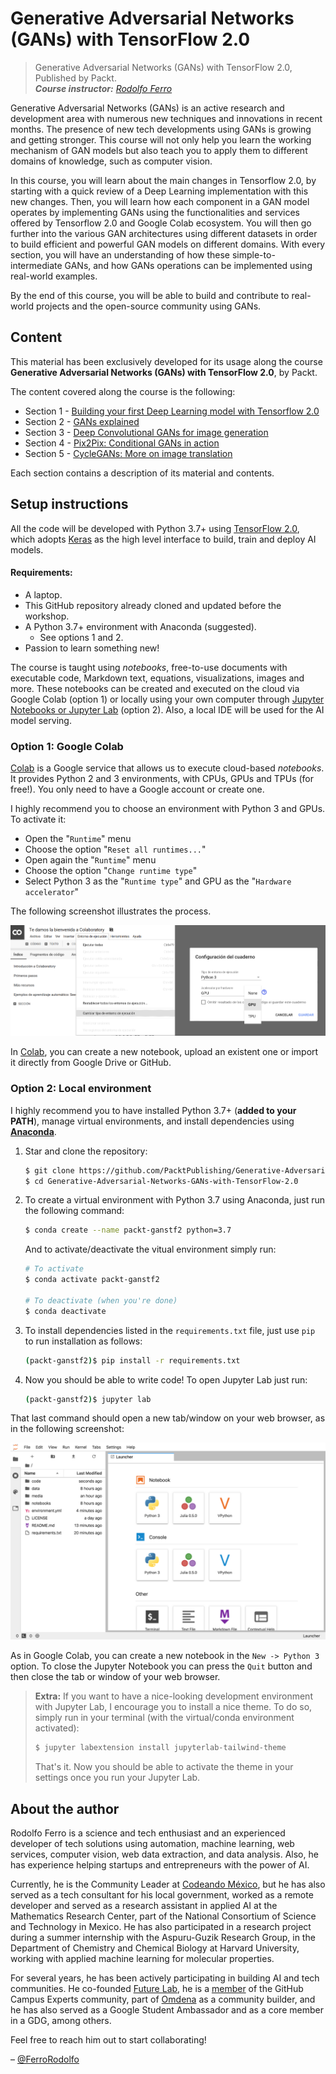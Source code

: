 # Generative Adversarial Networks (GANs) with TensorFlow 2.0

> Generative Adversarial Networks (GANs) with TensorFlow 2.0, Published by Packt. <br>
> _**Course instructor:** [Rodolfo Ferro](https://github.com/RodolfoFerro)_

Generative Adversarial Networks (GANs) is an active research and development area with numerous new techniques and innovations in recent months. The presence of new tech developments using GANs is growing and getting stronger. This course will not only help you learn the working mechanism of GAN models but also teach you to apply them to different domains of knowledge, such as computer vision.

In this course, you will learn about the main changes in Tensorflow 2.0, by starting with a quick review of a Deep Learning implementation with this new changes. Then, you will learn how each component in a GAN model operates by implementing GANs using the functionalities and services offered by Tensorflow 2.0 and Google Colab ecosystem. You will then go further into the various GAN architectures using different datasets in order to build efficient and powerful GAN models on different domains. With every section, you will have an understanding of how these simple-to-intermediate GANs, and how GANs operations can be implemented using real-world examples.

By the end of this course, you will be able to build and contribute to real-world projects and the open-source community using GANs.


## Content

This material has been exclusively developed for its usage along the course **Generative Adversarial Networks (GANs) with TensorFlow 2.0**, by Packt.

The content covered along the course is the following:
- Section 1 - [Building your first Deep Learning model with Tensorflow 2.0](https://github.com/PacktPublishing/Generative-Adversarial-Networks-GANs-with-TensorFlow-2.0/tree/master/Section%201) 
- Section 2 - [GANs explained](https://github.com/PacktPublishing/Generative-Adversarial-Networks-GANs-with-TensorFlow-2.0/tree/master/Section%202)
- Section 3 - [Deep Convolutional GANs for image generation](https://github.com/PacktPublishing/Generative-Adversarial-Networks-GANs-with-TensorFlow-2.0/tree/master/Section%203)
- Section 4 - [Pix2Pix: Conditional GANs in action](https://github.com/PacktPublishing/Generative-Adversarial-Networks-GANs-with-TensorFlow-2.0/tree/master/Section%204)
- Section 5 - [CycleGANs: More on image translation](https://github.com/PacktPublishing/Generative-Adversarial-Networks-GANs-with-TensorFlow-2.0/tree/master/Section%205)

Each section contains a description of its material and contents.


## Setup instructions

All the code will be developed with Python 3.7+ using [TensorFlow 2.0](https://www.tensorflow.org/), which adopts [Keras](https://www.tensorflow.org/versions/r2.0/api_docs/python/tf/keras) as the high level interface to build, train and deploy AI models.

#### Requirements:

* A laptop.
* This GitHub repository already cloned and updated before the workshop.
* A Python 3.7+ environment with Anaconda (suggested).
  * See options 1 and 2.
* Passion to learn something new!

The course is taught using *notebooks*, free-to-use documents with executable code, Markdown text, equations, visualizations, images and more. These notebooks can be created and executed on the cloud via Google Colab (option 1) or locally using your own computer through [Jupyter Notebooks or Jupyter Lab](https://jupyter.org/) (option 2). Also, a local IDE will be used for the AI model serving.

### Option 1: Google Colab

[Colab](https://colab.research.google.com) is a Google service that allows us to execute cloud-based *notebooks*. It provides Python 2 and 3 environments, with CPUs, GPUs and TPUs (for free!). You only need to have a Google account or create one.

I highly recommend you to choose an environment with Python 3 and GPUs. To activate it:

* Open the "`Runtime`" menu
* Choose the option "`Reset all runtimes...`"
* Open again the "`Runtime`" menu
* Choose the option "`Change runtime type`"
* Select Python 3 as the "`Runtime type`" and GPU as the "`Hardware accelerator`"

The following screenshot illustrates the process.

![Google Colab](assets/accelerator.png)

In [Colab](https://colab.research.google.com), you can create a new notebook, upload an existent one or import it directly from Google Drive or GitHub.

### Option 2: Local environment

I highly recommend you to have installed Python 3.7+ (**added to your PATH**), manage virtual environments, and install dependencies using [**Anaconda**](https://www.anaconda.com/).

1. Star and clone the repository:

   ```bash
   $ git clone https://github.com/PacktPublishing/Generative-Adversarial-Networks-GANs-with-TensorFlow-2.0.git
   $ cd Generative-Adversarial-Networks-GANs-with-TensorFlow-2.0
   ```

2. To create a virtual environment with Python 3.7 using Anaconda, just run the following command:

   ```bash
   $ conda create --name packt-ganstf2 python=3.7
   ```

   And to activate/deactivate the vitual environment simply run:

   ```bash
   # To activate
   $ conda activate packt-ganstf2

   # To deactivate (when you're done)
   $ conda deactivate
   ```

3. To install dependencies listed in the `requirements.txt` file, just use `pip` to run installation as follows:

   ```bash
   (packt-ganstf2)$ pip install -r requirements.txt
   ```

4. Now you should be able to write code! To open Jupyter Lab just run:

   ```bash
   (packt-ganstf2)$ jupyter lab
   ```

That last command should open a new tab/window on your web browser, as in the following screenshot:

![Jupyter Lab](assets/jupyter_lab.png)

As in Google Colab, you can create a new notebook in the `New -> Python 3` option. To close the Jupyter Notebook you can press the `Quit` button and then close the tab or window of your web browser.

> **Extra:**
> If you want to have a nice-looking development environment with Jupyter Lab, I encourage you to install a nice theme. To do so, simply run in your terminal (with the virtual/conda environment activated):
> ```bash
> $ jupyter labextension install jupyterlab-tailwind-theme
> ```
> That's it. Now you should be able to activate the theme in your settings once you run your Jupyter Lab.


## About the author

Rodolfo Ferro is a science and tech enthusiast and an experienced developer of tech solutions using automation, machine learning, web services, computer vision, web data extraction, and data analysis. Also, he has experience helping startups and entrepreneurs with the power of AI.

Currently, he is the Community Leader at [Codeando México](https://codeandomexico.org/), but he has also served as a tech consultant for his local government, worked as a remote developer and served as a research assistant in applied AI at the Mathematics Research Center, part of the National Consortium of Science and Technology in Mexico. He has also participated in a research project during a summer internship with the Aspuru-Guzik Research Group, in the Department of Chemistry and Chemical Biology at Harvard University, working with applied machine learning for molecular properties.

For several years, he has been actively participating in building AI and tech communities. He co-founded [Future Lab](https://futurelab.mx/), he is a [member](https://githubcampus.expert/RodolfoFerro/) of the GitHub Campus Experts community, part of [Omdena](https://omdena.com/) as a community builder, and he has also served as a Google Student Ambassador and as a core member in a GDG, among others.

Feel free to reach him out to start collaborating!

– [@FerroRodolfo](https://twitter.com/FerroRodolfo/)
